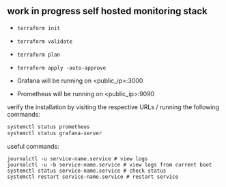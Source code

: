 ## work in progress self hosted monitoring stack

- `terraform init`
- `terraform validate`
- `terraform plan`
- `terraform apply -auto-approve`

- Grafana will be running on <public_ip>:3000
- Prometheus will be running on <public_ip>:9090

verify the installation by visiting the respective URLs / running the following commands:

```bash
systemctl status prometheus
systemctl status grafana-server
```

useful commands:

```
journalctl -u service-name.service # view logs
journalctl -u -b service-name.service # view logs from current boot
systemctl status service-name.service # check status
systemctl restart service-name.service # restart service
```
